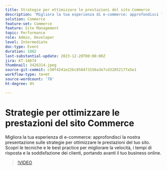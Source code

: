 ```yaml
---
title: Strategie per ottimizzare le prestazioni del sito Commerce
description: 'Migliora la tua esperienza di e-commerce: approfondisci la nostra presentazione sulle strategie per ottimizzare le prestazioni del tuo sito. Scopri le tecniche e le best practice per migliorare la velocità, i tempi di risposta e la soddisfazione dei clienti, portando avanti il tuo business online.'
solution: Commerce
feature-set: Commerce
feature: Site Management
topic: Performance
role: Admin, Developer
level: Intermediate
doc-type: Event
duration: 1802
last-substantial-update: 2023-12-20T00:00:00Z
jira: KT-14674
thumbnail: 3426314.jpeg
source-git-commit: c50f4241e22bc858473156a3e7cd32052177a5e1
workflow-type: tm+mt
source-wordcount: '78'
ht-degree: 0%

---
```



# Strategie per ottimizzare le prestazioni del sito Commerce

Migliora la tua esperienza di e-commerce: approfondisci la nostra presentazione sulle strategie per ottimizzare le prestazioni del tuo sito. Scopri le tecniche e le best practice per migliorare la velocità, i tempi di risposta e la soddisfazione dei clienti, portando avanti il tuo business online.

>[!VIDEO](https://video.tv.adobe.com/v/3426314/?learn=on)
